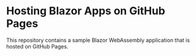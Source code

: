 Hosting Blazor Apps on GitHub Pages
===================================

This repository contains a sample Blazor WebAssembly application that is hosted on GitHub Pages.
